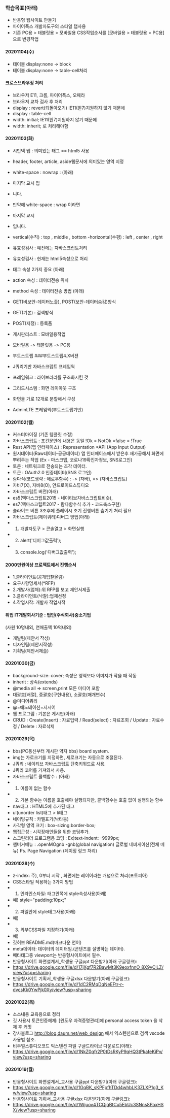 ### 학습목표(아래)

- 반응형 웹사이트 만들기
- 파이어폭스 개발자도구의 스타일 탭사용
- 기존 PC용 > 태블릿용 > 모바일용 CSS작업순서를 [모바일용 > 태블릿용 > PC용] 으로 변경작업
#### 20201104(수)
- 테이블 display:none -> block
- 테이블 display:none -> table-cell처리
#### 크로스브라우징 처리
- 브라우저 E11, 크롬, 파이어폭스, 오페라
- 브라우저 교차 검사 후 처리
- display : revert(되돌아오기) IE11(윈7)지원하지 않기 때문에
- display : table-cell
- width: initial; IE11(윈7)지원하지 않기 때문에
- width: inherit; 로 처리해야함
#### 20201103(화)
- 시만텍 웹 : 의미있는 태그 == html5 사용
- header, footer, article, aside웹문서에 의미있는 영역 지정
- white-space : nowrap : (아래)
- 마지막 교시 입
- 니다.
- 만약에 white-space : wrap 이라면
- 마지막 교시
- 입니다.
- vertical(수직) : top , middle , bottom
-horizontal(수평) : left , center , right
- 유효성검사 : 예전에는 자바스크립트처리
- 유효성검사 : 현재는 html5속성으로 처리
- <form>태그 속성 2가지 중요 (아래)
- action 속성 : 데이터전송 위치
- method 속성 : 데이터전송 방법 (아래)
- GET(비보안-데이터노출), POST(보안-데이터숨김)방식
- GET(기본) : 검색방식
- POST(지정) : 등록폼
- 게시판리스트 : 모바일용작업
- 모바일용 -> 태블릿용 -> PC용

- 부트스트랩
###부트스트랩4.X버젼
- J쿼리기반 자바스크립트 프레임웍
- 프레임워크 : 라이브러리를 구조화시킨 것
- 그리드시스템 : 화면 레이아웃 구조
- 화면을 가로 12개로 분할해서 구성
- AdminLTE 프레임웍(부트스트랩기반)
#### 20201102(월)
- 커스터마이징 (기존 템플릿 수정)
- 자바스크립트 : 조건문안에 내용은 동일 !Ok = NotOk =false = !True
- Rest API(앱 인터페이스) : Representation          *API (App Input Output)
- 원시데이터(Raw데이터-공공데이터) 앱 인터페이스에서 받은후 
재가공해서 화면에 뿌려주는 작업 (Ex - 마스크앱, 코로나19확진자정보, SNS로그인)
- 토큰 : 네트워크로 전송되는 조각 데이터.
- 토큰 : OAuth2.0 인증데이터(SNS 로그인)
- 람다식(코드생략 : 애로우함수) : -> (자바), => (자바스크립트)
- 자바7(X), 자바8(O), 안드로이드스튜디오
- 자바스크립트 버전(아래)
- es5(엑마스크립트2015 - 네이티브자바스크립트비슷), 
- es7(엑마스크립트2017 - 람다함수식 추가 - 코드축소구현)
- 슬라이드 버튼 3초후에 플레이시 초기 진행버튼 숨기기 처리 필요
- 자바스크립트(제이쿼리)디버그 방법(아래)
- 1. 개발자도구 > 콘솔열고 > 화면실행
- 2. alert('디버그값출력');
- 3. console.log('디버그값출력');

#### 2000만원이상 프로젝트에서 진행순서
- 1.클라이언트(공개입찰올림)
- 요구사항명세서(*RFP)
- 2.개발사(업체):위 RFP를 보고 제안서제출
- 3.클라이언트(낙찰):업체선정
- 4.작업시작: 개발사 작업시작
#### 취업 IT개발회사기준 : 법인(주식회사)중소기업
(사원 10명내외, 연매출액 10억내외)
- 개발팀(제안서 작성)
- 디자인팀(제안서작성)
- 기획팀(제안서제출)
#### 20201030(금)
- background-size: cover; 속성은 영역보다 이미지가 작을 때 작동
- inherit : 상속(extends)
- @media all => screen,print 모든 미디어 포함
- 대괄호[배열], 중괄호{구현내용}, 소괄호(매개변수)
- @미디어쿼리
- @=애노테이션=지시어
- 웹 프로그램 : 기본은 게시판(아래)
- CRUD : Create(Insert) : 자료입력 /
                Read(select) : 자료조회 /
                Update          : 자료수정 /
                Delete           : 자료삭제
#### 20201029(목)
- bbs(PC통신부터 게시판 약자 bbs) board system.
- img는 가로크기를 지정하면, 세로크기는 자동으로 조절된다.
- J쿼리 : 네이티브 자바스크립트 단축키워드로 사용. 
- J쿼리 코어를 가져와서 사용.
- 자바스크립트 콜백함수 : (아래)
- 1. 이름이 없는 함수
- 2. 기본 함수는 이름을 호출해야 실행되지만, 콜백함수는 호출 없이 실행되는 함수
- nav태그 : HTML5에 추가된 태그
- ul(unorder list)태그 > li태그
-  네이밍규칙 : 카멜표기(낙타등)
- 사각형 영역 크기 : box-sizing:border-box;
- 웹접근성 : 시각장애인들을 위한 코딩추가.
- 스크린리더 프로그램용 코딩 : Ex)text-indent: -9999px;
- 햄버거메뉴 : .openMOgnb -gnb(global navigation) 글로벌 네비게이션(전체 메뉴)
Ps. Page Navigation (페이징 링크 처리)
#### 20201028(수)
- z-index: 주), 0부터 시작 , 화면에는 레이어라는 개념으로 처리(포토피아)
- CSS스타일 적용하는 3가지 방법
- 1. 인라인스타일: 태그안쪽에 style속성사용(아래) 
- 예) style="padding:10px;"
- 2. 파일안에 style태그사용(아래)
- 예) <style>내부스타일 주기</style>
- 3. 외부CSS파일 지정하기(아래)
- 예) <link href="css파일위치" />
- 깃허브 README.md(마크다운 언어)
- meta데이터: 데이터의 데이터임.(콘텐츠를 설명하는 데이터).
- 메타태그중 viewport는 반응형사이트에서 필수.
- 반응형사이트 화면설계서_학생용 구글ppt 다운받기(아래 구글링크):
- https://drive.google.com/file/d/17jXgf7R2BawMt3K9eoxfnnO_8X9yClLZ/view?usp=sharing
- 반응형사이트 기획서_학생용 구글xlsx 다운받기(아래 구글링크):
- https://drive.google.com/file/d/1dC2RMqDqNeEFtr-r-dvcsKk0YwPjk0Xy/view?usp=sharing

#### 20201022(목)

- 소스내용 교육용으로 정리
- 깃 사용시 토큰인증헤제: [윈도우 자격증명관리]에 personal access token 을 삭제 후 커밋
- 강사블로그 http://blog.daum.net/web_design 에서 익스텐션으로 검색 vscode 사용법 참조.
- 비주얼스튜디오코드 익스텐션 파일 구글드라이브 다운로드(아래):
- https://drive.google.com/file/d/1NkZ0qfr2P0tDsRKyP9qHQ3tPkafeKiPv/view?usp=sharing

#### 20201019(월)

- 반응형사이트 화면설계서_교사용 구글ppt 다운받기(아래 구글링크):
- https://drive.google.com/file/d/1GqBK_sKPFpfhTDd4whbLK3ZLXP1g3_Kw/view?usp=sharing
- 반응형사이트 기획서_교사용 구글xlsx 다운받기(아래 구글링크):
- https://drive.google.com/file/d/1Wjuov4TCQjqBtCu5EbUc3SNns8PaxHSX/view?usp=sharing